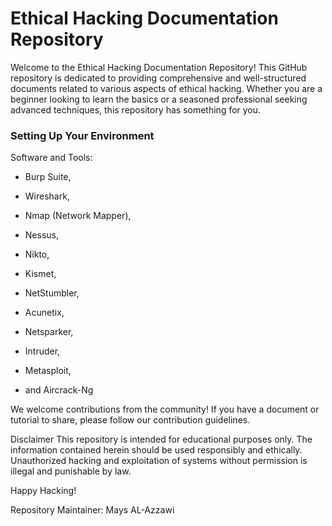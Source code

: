 # Ethical Hacking Documentation Repository

<p> Welcome to the Ethical Hacking Documentation Repository! This GitHub repository is dedicated to providing comprehensive and well-structured documents related to various aspects of ethical hacking. Whether you are a beginner looking to learn the basics or a seasoned professional seeking advanced techniques, this repository has something for you.</p>


<h3> Setting Up Your Environment </h3>
   
<p>Software and Tools: </p>

- Burp Suite, 

- Wireshark, 

- Nmap (Network Mapper), 

- Nessus, 

- Nikto, 

- Kismet, 

- NetStumbler, 

- Acunetix, 

- Netsparker, 

- Intruder, 

- Metasploit, 

- and Aircrack-Ng

<p>We welcome contributions from the community! If you have a document or tutorial to share, please follow our contribution guidelines.</p>

</h3>Disclaimer</h3>
This repository is intended for educational purposes only. The information contained herein should be used responsibly and ethically. Unauthorized hacking and exploitation of systems without permission is illegal and punishable by law.

Happy Hacking!

Repository Maintainer: Mays AL-Azzawi


